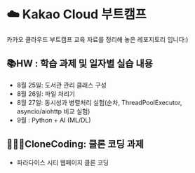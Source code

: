 # ☁️ Kakao Cloud 부트캠프
카카오 클라우드 부트캠프 교육 자료를 정리해 놓은 레포지토리 입니다:)

## 📚HW : 학습 과제 및 일자별 실습 내용
- 8월 25일: 도서관 관리 클래스 구성
- 8월 26일: 파일 처리기
- 8월 27일: 동시성과 병렬처리 실험(순차, ThreadPoolExecutor, asyncio/aiohttp 비교 실험)
- 9월 : Python + AI (ML/DL)
  
## 👩🏻‍💻CloneCoding: 클론 코딩 과제
- 파라다이스 시티 웹페이지 클론 코딩
